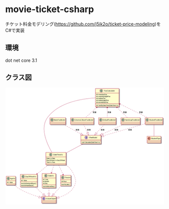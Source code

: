 # movie-ticket-csharp
チケット料金モデリング(https://github.com/j5ik2o/ticket-price-modeling)をC#で実装

## 環境
dot net core 3.1

## クラス図

![code-design](https://github.com/naninunenoy/movie-ticket-csharp/blob/master/doc/code-design.png?raw=true)
